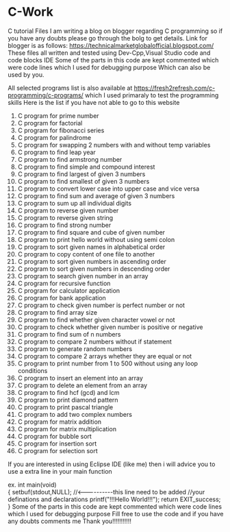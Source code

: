 # C-Work
C tutorial Files
I am writing a blog on blogger regarding C programming so if you have any doubts please go through the bolg to get details.
Link for blogger is as follows:
https://technicalmarketglobalofficial.blogspot.com/
These files all written and tested using Dev-Cpp,Visual Studio code and code blocks IDE 
Some of the parts in this code are kept commented which were code lines which I used for debugging purpose 
Which can also be used by you.

All selected programs list is also available at https://fresh2refresh.com/c-programming/c-programs/ which I used primaraly to test the programming skills
Here is the list if you have not able to go to this website
1.	C program for prime number
2.	C program for factorial
3.	C program for fibonacci series
4.	C program for palindrome
5.	C program for swapping 2 numbers with and without temp variables
6.	C program to find leap year
7.	C program to find armstrong number
8.	C program to find simple and compound interest
9.	C program to find largest of given 3 numbers
10.	C program to find smallest of given 3 numbers
11.	C program to convert lower case into upper case and vice versa
12.	C program to find sum and average of given 3 numbers
13.	C program to sum up all individual digits
14.	C program to reverse given number
15.	C program to reverse given string
16.	C program to find strong number
17.	C program to find square and cube of given number
18.	C program to print hello world without using semi colon
19.	C program to sort given names in alphabetical order
20.	C program to copy content of one file to another
21.	C program to sort given numbers in ascending order
22.	C program to sort given numbers in descending order
23.	C program to search given number in an array
24.	C program for recursive function
25.	C program for calculator application
26.	C program for bank application
27.	C program to check given number is perfect number or not
28.	C program to find array size
29.	C program to find whether given character vowel or not
30.	C program to check whether given number is positive or negative
31.	C program to find sum of n numbers
32.	C program to compare 2 numbers without if statement
33.	C program to generate random numbers
34.	C program to compare 2 arrays whether they are equal or not
35.	C program to print number from 1 to 500 without using any loop conditions
36.	C program to insert an element into an array
37.	C program to delete an element from an array
38.	C program to find hcf (gcd) and lcm
39.	C program to print diamond pattern
40.	C program to print pascal triangle
41.	C program to add two complex numbers
42.	C program for matrix addition
43.	C program for matrix multiplication
44.	C program for bubble sort
45.	C program for insertion sort
46.	C program for selection sort

If you are interested in using Eclipse IDE (like me) then i will advice you to use a extra line in your main function

ex.
int main(void)    
{
  setbuf(stdout,NULL);      //<----------this line need to be added
  //your definations and declarations
  printf("!!!Hello World!!!");
  return EXIT_success;
}
Some of the parts in this code are kept commented which were code lines which I used for debugging purpose
Fill free to use the code and if you have any doubts comments me
Thank you!!!!!!!!!!!
